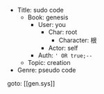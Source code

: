 - Title: sudo code
    - Book: genesis
        - User: you
            - Char: root
                - Character: 根
            - Actor: self
        - Auth: `' OR true;--`
    - Topic: creation
- Genre: pseudo code


goto: [[gen.sys]]
